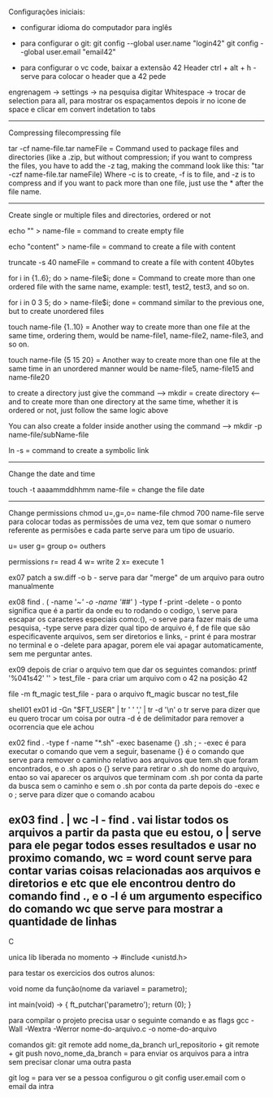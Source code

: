 Configurações iniciais:
- configurar idioma do computador para inglês

- para configurar o git:
git config --global user.name "login42"
git config --global user.email "email42"

- para configurar o vc code, baixar a extensão 42 Header
ctrl + alt + h - serve para colocar o header que a 42 pede

engrenagem -> settings -> na pesquisa digitar Whitespace -> trocar de selection para all, para mostrar os espaçamentos
depois ir no icone de space e clicar em convert indetation to tabs



-------------------------------------------------------------

Compressing filecompressing file

tar -cf name-file.tar nameFile = Command used to package files and directories (like a .zip, but without compression; if you want to compress the files, you have to add the -z tag, making the command look like this: "tar -czf name-file.tar nameFile) Where -c is to create, -f is to file, and -z is to compress and if you want to pack more than one file, just use the * after the file name.


-------------------------------------------------------------

Create single or multiple files and directories, ordered or not

echo "" > name-file = command to create empty file

echo "content" > name-file = command to create a file with content

truncate -s 40 nameFile = command to create a file with content 40bytes

for i in {1..6}; do > name-file$i; done = Command to create more than one ordered file with the same name, example: test1, test2, test3, and so on.

for i in 0 3 5; do > name-file$i; done = command similar to the previous one, but to create unordered files

touch name-file {1..10} = Another way to create more than one file at the same time, ordering them, would be name-file1, name-file2, name-file3, and so on.

touch name-file {5 15 20} = Another way to create more than one file at the same time in an unordered manner would be name-file5, name-file15 and name-file20
 
to create a directory just give the command --> mkdir = create directory <-- and to create more than one directory at the same time, whether it is ordered or not, just follow the same logic above

You can also create a folder inside another using the command --> mkdir -p name-file/subName-file 

ln -s = command to create a symbolic link


---------------------------------------------------------------

Change the date and time

touch -t aaaammddhhmm name-file = change the file date

---------------------------------------------------------------

Change permissions
chmod u=,g=,o= name-file
chmod 700 name-file serve para colocar todas as permissões de uma vez, tem que somar o numero referente as permisões e cada parte serve para um tipo de usuario.

u= user
g= group
o= outhers

permissions 
r= read 4
w= write 2
x= execute 1

ex07
patch a sw.diff -o b - serve para dar "merge" de um arquivo para outro manualmente

ex08
find . \( -name '*~' -o -name '#*#' \) -type f -print -delete - o ponto significa que é a partir da onde eu to rodando o codigo, \ serve para escapar os caracteres especiais como:(), -o serve para fazer mais de uma pesquisa, -type serve para dizer qual tipo de arquivo é, f de file que são especificavente arquivos, sem ser diretorios e links, - print é para mostrar no terminal e o -delete para apagar, porem ele vai apagar automaticamente, sem me perguntar antes. 

ex09
depois de criar o arquivo tem que dar os seguintes comandos:
printf '%041s42' '' > test_file - para criar um arquivo com o 42 na posição 42

file -m ft_magic test_file - para o arquivo ft_magic buscar no test_file


shell01 ex01
id -Gn "$FT_USER" | tr ' ' ',' | tr -d '\n'
o tr serve para dizer que eu quero trocar um coisa por outra
-d é de delimitador para remover a ocorrencia que ele achou

ex02
find . -type f -name "*.sh" -exec basename {} .sh \; - -exec é para executar o comando que vem a seguir, basename {} é o comando que serve para remover o caminho relativo aos arquivos que tem.sh que foram encontrados, e o .sh apos o {} serve para retirar o .sh do nome do arquivo, entao so vai aparecer os arquivos que terminam com .sh por conta da parte da busca sem o caminho e sem o .sh por conta da parte depois do -exec e o ; serve para dizer que o comando acabou

ex03
find . | wc -l - find . vai listar todos os arquivos a partir da pasta que eu estou, o | serve para ele pegar todos esses resultados e usar no proximo comando, wc = word count serve para contar varias coisas relacionadas aos arquivos e diretorios e etc que ele encontrou dentro do comando find ., e o -l é um argumento especifico do comando wc que serve para mostrar a quantidade de linhas
---------------------------------------------------------------------
C

unica lib liberada no momento -> #include <unistd.h>

para testar os exercicios dos outros alunos:

void	nome da função(nome da variavel = parametro);

int	main(void) -> 
{
    ft_putchar('parametro');
    return (0);
}

para compilar o projeto precisa usar o seguinte comando e as flags
gcc -Wall -Wextra -Werror nome-do-arquivo.c -o nome-do-arquivo


comandos git:
git remote add nome_da_branch url_repositorio + git remote + git push novo_nome_da_branch = para enviar os arquivos para a intra sem precisar clonar uma outra pasta 

git log = para ver se a pessoa configurou o git config user.email com o email da intra